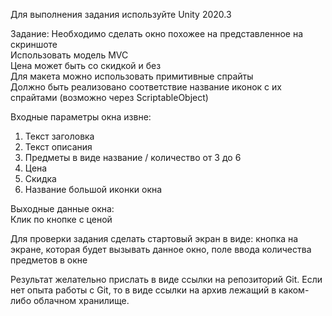 Для выполнения задания используйте Unity 2020.3		
		
Задание: Необходимо сделать окно похожее на представленное на скриншоте 	
Использовать модель MVC		
Цена может быть со скидкой и без		
Для макета можно использовать примитивные спрайты		
Должно быть реализовано соответствие название иконок с их спрайтами (возможно через ScriptableObject)		
		
Входные параметры окна извне:		
1. Текст заголовка		
2. Текст описания		
3. Предметы в виде название / количество от 3 до 6		
4. Цена		
5. Скидка		
6. Название большой иконки окна
		
Выходные данные окна:		
Клик по кнопке с ценой		
		
Для проверки задания сделать стартовый экран в виде: кнопка на экране, которая будет вызывать данное окно, поле ввода количества предметов в окне

Результат желательно прислать в виде ссылки на репозиторий Git.
Если нет опыта работы с Git, то в виде ссылки на архив лежащий в каком-либо облачном хранилище.
